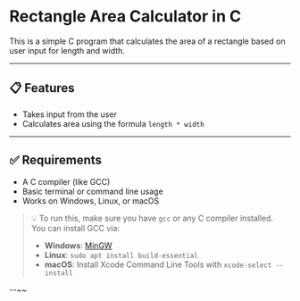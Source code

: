 # Rectangle Area Calculator in C

This is a simple C program that calculates the area of a rectangle based on user input for length and width.

---

## 📋 Features

- Takes input from the user
- Calculates area using the formula `length * width`

---

## ✅ Requirements

- A C compiler (like GCC)
- Basic terminal or command line usage
- Works on Windows, Linux, or macOS

> 💡 To run this, make sure you have `gcc` or any C compiler installed.  
> You can install GCC via:
> - **Windows**: [MinGW](http://www.mingw.org/)
> - **Linux**: `sudo apt install build-essential`
> - **macOS**: Install Xcode Command Line Tools with `xcode-select --install`

--~~
